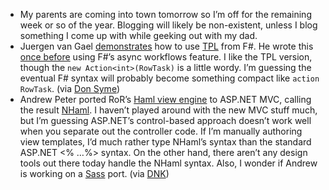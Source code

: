 -   My parents are coming into town tomorrow so I’m off for the
    remaining week or so of the year. Blogging will likely be
    non-existent, unless I blog something I come up with while geeking
    out with my dad.
-   Juergen van Gael
    [demonstrates](http://mlg.eng.cam.ac.uk/jurgen/blog/?p=6) how to use
    [TPL](http://blogs.msdn.com/dsyme/archive/2007/12/18/using-parallel-extensions-from-f.aspx)
    from F\#. He wrote this [once
    before](http://cs.hubfs.net/blogs/f_team/archive/2007/10/18/3774.aspx)
    using F\#’s async workflows feature. I like the TPL version, though
    the ``new Action<int>(RowTask)`` is a little wordy. I’m guessing the
    eventual F\# syntax will probably become something compact like
    ``action RowTask``. (via [Don
    Syme](http://blogs.msdn.com/dsyme/archive/2007/12/18/using-parallel-extensions-from-f.aspx))
-   Andrew Peter ported RoR’s [Haml view
    engine](http://haml.hamptoncatlin.com/) to ASP.NET MVC, calling the
    result
    [NHaml](http://andrewpeters.net/2007/12/19/introducing-nhaml-an-aspnet-mvc-view-engine/).
    I haven’t played around with the new MVC stuff much, but I’m
    guessing ASP.NET’s control-based approach doesn’t work well when you
    separate out the controller code. If I’m manually authoring view
    templates, I’d much rather type NHaml’s syntax than the standard
    ASP.NET \<% …%\> syntax. On the other hand, there aren’t any design
    tools out there today handle the NHaml syntax. Also, I wonder if
    Andrew is working on a
    [Sass](http://haml.hamptoncatlin.com/docs/sass) port. (via
    [DNK](http://www.dotnetkicks.com/aspnet/Introducing_NHaml_An_ASP_NET_MVC_View_Engine))

